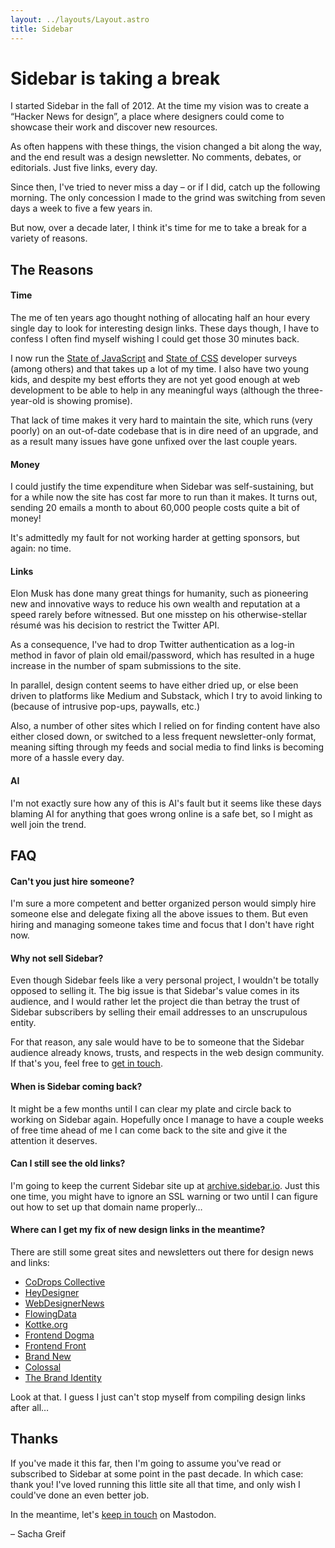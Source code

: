 ```yaml
---
layout: ../layouts/Layout.astro
title: Sidebar
---
```


# Sidebar is taking a break

I started Sidebar in the fall of 2012. At the time my vision was to create a “Hacker News for design”, a place where designers could come to showcase their work and discover new resources.

As often happens with these things, the vision changed a bit along the way, and the end result was a design newsletter. No comments, debates, or editorials. Just five links, every day.

Since then, I've tried to never miss a day – or if I did, catch up the following morning. The only concession I made to the grind was switching from seven days a week to five a few years in.

But now, over a decade later, I think it's time for me to take a break for a variety of reasons.

## The Reasons

#### Time

The me of ten years ago thought nothing of allocating half an hour every single day to look for interesting design links. These days though, I have to confess I often find myself wishing I could get those 30 minutes back.

I now run the [State of JavaScript](https://stateofjs.com/en-US) and [State of CSS](https://stateofcss.com/en-US) developer surveys (among others) and that takes up a lot of my time. I also have two young kids, and despite my best efforts they are not yet good enough at web development to be able to help in any meaningful ways (although the three-year-old is showing promise).

That lack of time makes it very hard to maintain the site, which runs (very poorly) on an out-of-date codebase that is in dire need of an upgrade, and as a result many issues have gone unfixed over the last couple years.

#### Money

I could justify the time expenditure when Sidebar was self-sustaining, but for a while now the site has cost far more to run than it makes. It turns out, sending 20 emails a month to about 60,000 people costs quite a bit of money!

It's admittedly my fault for not working harder at getting sponsors, but again: no time.

#### Links

Elon Musk has done many great things for humanity, such as pioneering new and innovative ways to reduce his own wealth and reputation at a speed rarely before witnessed. But one misstep on his otherwise-stellar résumé was his decision to restrict the Twitter API.

As a consequence, I've had to drop Twitter authentication as a log-in method in favor of plain old email/password, which has resulted in a huge increase in the number of spam submissions to the site.

In parallel, design content seems to have either dried up, or else been driven to platforms like Medium and Substack, which I try to avoid linking to (because of intrusive pop-ups, paywalls, etc.)

Also, a number of other sites which I relied on for finding content have also either closed down, or switched to a less frequent newsletter-only format, meaning sifting through my feeds and social media to find links is becoming more of a hassle every day.

#### AI

I'm not exactly sure how any of this is AI's fault but it seems like these days blaming AI for anything that goes wrong online is a safe bet, so I might as well join the trend.

## FAQ

#### Can't you just hire someone?

I'm sure a more competent and better organized person would simply hire someone else and delegate fixing all the above issues to them. But even hiring and managing someone takes time and focus that I don't have right now.

#### Why not sell Sidebar?

Even though Sidebar feels like a very personal project, I wouldn't be totally opposed to selling it. The big issue is that Sidebar's value comes in its audience, and I would rather let the project die than betray the trust of Sidebar subscribers by selling their email addresses to an unscrupulous entity.

For that reason, any sale would have to be to someone that the Sidebar audience already knows, trusts, and respects in the web design community. If that's you, feel free to [get in touch](https://hachyderm.io/@sachagreif).

#### When is Sidebar coming back?

It might be a few months until I can clear my plate and circle back to working on Sidebar again. Hopefully once I manage to have a couple weeks of free time ahead of me I can come back to the site and give it the attention it deserves.

#### Can I still see the old links?

I'm going to keep the current Sidebar site up at [archive.sidebar.io](https://archive.sidebar.io). Just this one time, you might have to ignore an SSL warning or two until I can figure out how to set up that domain name properly…

#### Where can I get my fix of new design links in the meantime?

There are still some great sites and newsletters out there for design news and links:

- [CoDrops Collective](https://tympanus.net/codrops/collective/)
- [HeyDesigner](https://heydesigner.com/)
- [WebDesignerNews](https://webdesignernews.com/)
- [FlowingData](https://flowingdata.com/)
- [Kottke.org](https://kottke.org/)
- [Frontend Dogma](https://frontenddogma.com/)
- [Frontend Front](https://frontendfront.com/)
- [Brand New](https://www.underconsideration.com/brandnew/)
- [Colossal](https://www.thisiscolossal.com/)
- [The Brand Identity](https://the-brandidentity.com/)

Look at that. I guess I just can't stop myself from compiling design links after all…

## Thanks

If you've made it this far, then I'm going to assume you've read or subscribed to Sidebar at some point in the past decade. In which case: thank you! I've loved running this little site all that time, and only wish I could've done an even better job.

In the meantime, let's [keep in touch](https://hachyderm.io/@sachagreif) on Mastodon.

– Sacha Greif
